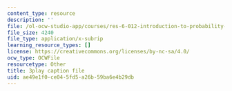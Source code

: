 ```yaml
---
content_type: resource
description: ''
file: /ol-ocw-studio-app/courses/res-6-012-introduction-to-probability-spring-2018/ae49e1f0ce045fd5a26b59ba6e4b29db_LJuVb-sxzoo.vtt
file_size: 4240
file_type: application/x-subrip
learning_resource_types: []
license: https://creativecommons.org/licenses/by-nc-sa/4.0/
ocw_type: OCWFile
resourcetype: Other
title: 3play caption file
uid: ae49e1f0-ce04-5fd5-a26b-59ba6e4b29db
---
```

